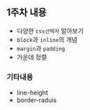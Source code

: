 ## 1주차 내용

- 다양한 `css선택자` 알아보기
- `block`과 `inline`의 개념
- `margin`과 `padding`
- 가운데 정렬

### 기타내용

- line-height
- border-raduis
